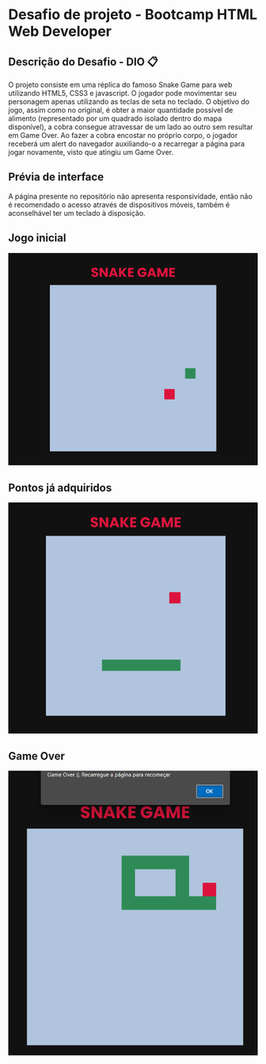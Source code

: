 # Desafio de projeto - Bootcamp HTML Web Developer 

## Descrição do Desafio - DIO 📋
O projeto consiste em uma réplica do famoso Snake Game para web utilizando HTML5, CSS3 e javascript. O jogador pode movimentar seu personagem apenas utilizando as teclas de seta no teclado.
O objetivo do jogo, assim como no original, é obter a maior quantidade possível de alimento (representado por um quadrado isolado dentro do mapa disponível), a cobra consegue atravessar de um lado ao outro sem resultar em Game Over. 
Ao fazer a cobra encostar no próprio corpo, o jogador receberá um alert do navegador auxiliando-o a recarregar a página para jogar novamente, visto que atingiu um Game Over.

## Prévia de interface
A página presente no repositório não apresenta responsividade, então não é recomendado o acesso através de dispositivos móveis, também é aconselhável ter um teclado à disposição.

## Jogo inicial 
<p align="center">
  <img src="https://github.com/thenamesgiu/SnakeGameJS/blob/main/previews/nopoints-prev.PNG">
</p>

## Pontos já adquiridos
<p align="center">
  <img src="https://github.com/thenamesgiu/SnakeGameJS/blob/main/previews/somepointsnow-prev.PNG">
</p>

## Game Over 
<p align="center">
  <img src="https://github.com/thenamesgiu/SnakeGameJS/blob/main/previews/youlost-prev.PNG">
</p>

